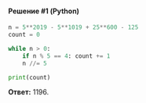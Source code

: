 #### Решение #1 (Python)
```python
n = 5**2019 - 5**1019 + 25**600 - 125
count = 0

while n > 0:
	if n % 5 == 4: count += 1
	n //= 5

print(count)
```
**Ответ:** 1196.
